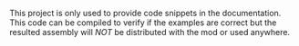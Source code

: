 This project is only used to provide code snippets in the documentation.
This code can be compiled to verify if the examples are correct but the
resulted assembly will _NOT_ be distributed with the mod or used anywhere.
